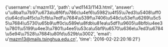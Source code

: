{'username': u'mazm13', 'path': u'wd1143/1143.html', 'answer': u'\u8ba1\u7b97\u673a\u8f6f\u786c\u4ef6\u5982\u4f55\u7ed3\u5408\uff0c\u64cd\u4f5c\u7cfb\u7edf\u7684\u539f\u7406\u548c\u53ef\u6269\u5c55\u7684\u5730\u65b9\uff0c\u589e\u8fdb\u81ea\u5df1\u9605\u8bfb\u4ee3\u7801\u5199\u4ee3\u7801\u4ee5\u53ca\u5bf9\u6570\u636e\u7ed3\u6784\u5e94\u7528\u7684\u80fd\u529b\u3002', 'email': u'mazm13@mails.tsinghua.edu.cn', 'time': '2016-02-22:20:16:21'}